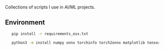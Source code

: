 Collections of scripts I use in AI/ML projects.

## Environment

```bash
   pip install -r requirements_osx.txt
```

```bash
   python3 -m install numpy onnx torchinfo torch2onnx matplotlib tensorflow QKeras torchinfo torch lightning tf2onnx 
   
```